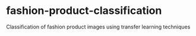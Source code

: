 # fashion-product-classification
Classification of fashion product images using transfer learning techniques
